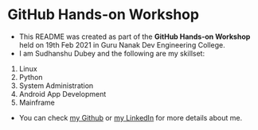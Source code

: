 # GitHub Hands-on Workshop

- This README was created as part of the **GitHub Hands-on Workshop** held on 19th Feb 2021 in Guru Nanak Dev Engineering College.
- I am Sudhanshu Dubey and the following are my skillset:

1. Linux
1. Python
1. System Administration
1. Android App Development
1. Mainframe

- You can check [my Github](https://github.com/Sudhanshu-Dubey14) or [my LinkedIn](www.linkedin.com/in/sudhanshu-dubey-14hacksd) for more details about me.
